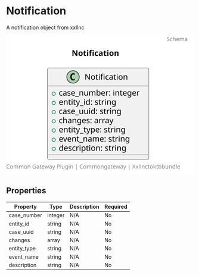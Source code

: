 # Notification

A notification object from xxllnc

![Class Diagram](https://github.com/CommonGateway/XxllncToKTBBundle/blob/sync-case-of-task/docs/schema/xxllnctoktb.notification.svg)

## Properties

| Property | Type | Description | Required |
|----------|------|-------------|----------|
| case_number | integer | N/A | No |
| entity_id | string | N/A | No |
| case_uuid | string | N/A | No |
| changes | array | N/A | No |
| entity_type | string | N/A | No |
| event_name | string | N/A | No |
| description | string | N/A | No |
